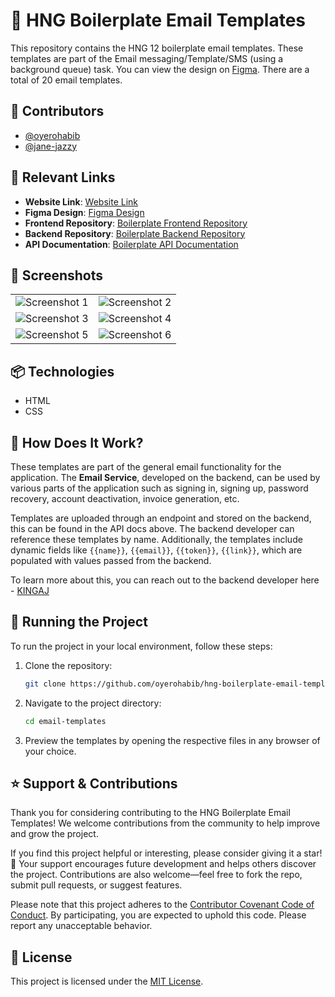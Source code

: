 # 📧 HNG Boilerplate Email Templates

This repository contains the HNG 12 boilerplate email templates. These templates are part of the Email messaging/Template/SMS (using a background queue) task. You can view the design on [Figma](https://www.figma.com/design/VEItfX6St5NSAqqNHImcxD/HNG-Boilerplate-Designs?node-id=7-8277&m=dev). There are a total of 20 email templates.

## 🤝 Contributors

- [@oyerohabib](https://github.com/oyerohabib/)
- [@jane-jazzy](https://github.com/jane-ahone)

## 🔗 Relevant Links

- **Website Link**: [Website Link](https://hng-boilerplate-email-templates.netlify.app/)
- **Figma Design**: [Figma Design](https://www.figma.com/design/VEItfX6St5NSAqqNHImcxD/HNG-Boilerplate-Designs?node-id=7-8277&m=dev)
- **Frontend Repository**: [Boilerplate Frontend Repository](https://github.com/hngprojects/hng_boilerplate_nextjs)
- **Backend Repository**: [Boilerplate Backend Repository](https://github.com/hngprojects/hng_boilerplate_nestjs)
- **API Documentation**: [Boilerplate API Documentation](https://staging.api-nestjs.boilerplate.hng.tech/api/docs)

## 📸 Screenshots

|                                                   |                                                   |
| :-----------------------------------------------: | :-----------------------------------------------: |
| ![Screenshot 1](https://i.imgur.com/poBNEMH.jpeg) | ![Screenshot 2](https://i.imgur.com/GMW3VXn.jpeg) |
| ![Screenshot 3](https://i.imgur.com/zw9BXUn.jpeg) | ![Screenshot 4](https://i.imgur.com/S0zai60.jpeg) |
| ![Screenshot 5](https://i.imgur.com/PEVn1BC.jpeg) | ![Screenshot 6](https://i.imgur.com/zfy84d7.jpeg) |

## 📦 Technologies

- HTML
- CSS

## 🤔 How Does It Work?

These templates are part of the general email functionality for the application. The **Email Service**, developed on the backend, can be used by various parts of the application such as signing in, signing up, password recovery, account deactivation, invoice generation, etc.

Templates are uploaded through an endpoint and stored on the backend, this can be found in the API docs above. The backend developer can reference these templates by name. Additionally, the templates include dynamic fields like `{{name}}`, `{{email}}`, `{{token}}`, `{{link}}`, which are populated with values passed from the backend.

To learn more about this, you can reach out to the backend developer here - [KINGAJ](https://github.com/King-AJr)

## 🚦 Running the Project

To run the project in your local environment, follow these steps:

1. Clone the repository:

   ```bash
   git clone https://github.com/oyerohabib/hng-boilerplate-email-templates.git email-templates
   ```

2. Navigate to the project directory:

   ```bash
   cd email-templates
   ```

3. Preview the templates by opening the respective files in any browser of your choice.

## ⭐ Support & Contributions

Thank you for considering contributing to the HNG Boilerplate Email Templates! We welcome contributions from the community to help improve and grow the project.

If you find this project helpful or interesting, please consider giving it a star! 🌟 Your support encourages future development and helps others discover the project. Contributions are also welcome—feel free to fork the repo, submit pull requests, or suggest features.

Please note that this project adheres to the [Contributor Covenant Code of Conduct](CONTRIBUTING.md). By participating, you are expected to uphold this code. Please report any unacceptable behavior.

## 📄 License

This project is licensed under the [MIT License](LICENSE).
